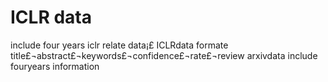 # ICLR data
include four years iclr relate data¡£
ICLRdata formate
title£¬abstract£¬keywords£¬confidence£¬rate£¬review
arxivdata
include fouryears information
